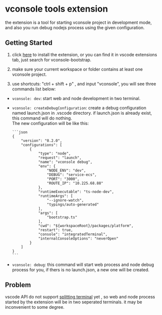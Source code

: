 # vconsole tools extension

the extension is a tool for starting vconsole project in development mode, and also you run debug nodejs process using the given configuration.

## Getting Started

1. click [here](https://marketplace.visualstudio.com/items?itemName=chenjian-bzh.vconsole) to install the extension, or you can find it in vscode extensions tab, just search for vconsole-bootstrap.

2. make sure your current workspace or folder contains at least one vconsole project.

3. use shortcuts: "ctrl + shift + p" , and input "vconsole", you will see three commands list below:

- `vconsole: dev`: start web and node development in two terminal.

- `vconsole: createDebugConfiguration`: create a debug configuration named launch.json in .vscode directory. if launch.json is already exist, this command will do nothing.  
  The new configuration will be like this:

      ```json
      {
          "version": "0.2.0",
          "configurations": [
              {
                  "type": "node",
                  "request": "launch",
                  "name": "vconsole debug",
                  "env": {
                      "NODE_ENV": "dev",
                      "DEBUG": "service-ecs",
                      "PORT": "3000",
                      "ROUTE_IP": "10.225.68.88"
                  },
                  "runtimeExecutable": "ts-node-dev",
                  "runtimeArgs": [
                      "--ignore-watch",
                      "typings/auto-generated"
                  ],
                  "args": [
                      "bootstrap.ts"
                  ],
                  "cwd": "${workspaceRoot}/packages/platform",
                  "restart": true,
                  "console": "integratedTerminal",
                  "internalConsoleOptions": "neverOpen"
              }
          ]
      }
      ```

- `vconsole: debug`: this command will start web process and node debug process for you, if thers is no launch.json, a new one will be created.

## Problem

vscode API do not support [splitting terminal](https://github.com/microsoft/vscode/issues/45407) yet , so web and node process started by the extension will be in two seperated terminals. it may be inconvenient to some degree.
